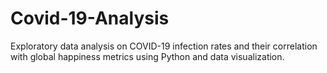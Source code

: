 # Covid-19-Analysis
Exploratory data analysis on COVID-19 infection rates and their correlation with global happiness metrics using Python and data visualization.
